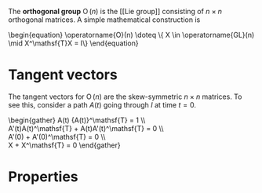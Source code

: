 The **orthogonal group** $\operatorname{O}(n)$ is the [[Lie group]] consisting of $n \times n$ orthogonal matrices. A simple mathematical construction is

\begin{equation}
\operatorname{O}(n) \doteq \\{ X \in \operatorname{GL}(n) \mid X^\mathsf{T}X = I\\}
\end{equation}

# Tangent vectors

The tangent vectors for $\operatorname{O}(n)$ are the skew-symmetric $n \times n$ matrices. To see this, consider a path $A(t)$ going through $I$ at time $t=0$.

\begin{gather}
A(t) {A(t)}^\mathsf{T} = 1 \\\\\
A'(t)A(t)^\mathsf{T} + A(t)A'(t)^\mathsf{T} = 0 \\\\\
A'(0) + A'(0)^\mathsf{T} = 0 \\\\\
X + X^\mathsf{T} = 0
\end{gather}


# Properties

